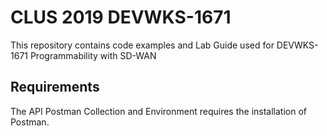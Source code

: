 # CLUS 2019 DEVWKS-1671

This repository contains code examples and Lab Guide used for DEVWKS-1671 Programmability with SD-WAN

## Requirements

The API Postman Collection and Environment requires the installation of Postman.
